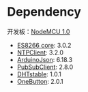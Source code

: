 # Dependency

开发板：[NodeMCU 1.0](https://github.com/nodemcu/nodemcu-devkit-v1.0)

- [ES8266 core](https://github.com/esp8266/Arduino): 3.0.2
- [NTPClient](https://github.com/arduino-libraries/NTPClient): 3.2.0
- [ArduinoJson](https://github.com/bblanchon/ArduinoJson): 6.18.3
- [PubSubClient](https://github.com/knolleary/pubsubclient): 2.8.0
- [DHTstable](https://github.com/RobTillaart/Arduino/tree/master/libraries/DHTstable): 1.0.1
- [OneButton](https://github.com/mathertel/OneButton): 2.0.1
